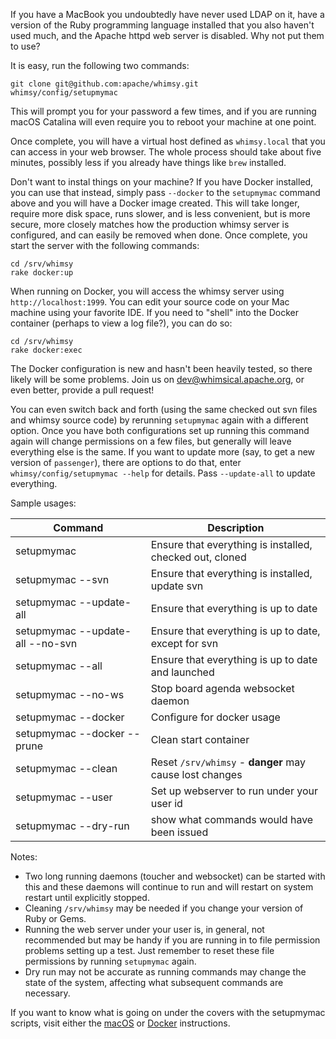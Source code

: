 If you have a MacBook you undoubtedly have never used LDAP on it, have a
version of the Ruby programming language installed that you also haven't used
much, and the Apache httpd web server is disabled.  Why not put them to use?

It is easy, run the following two commands:

    git clone git@github.com:apache/whimsy.git
    whimsy/config/setupmymac

This will prompt you for your password a few times, and if you are running
macOS Catalina will even require you to reboot your machine at one point.

Once complete, you will have a virtual host defined as `whimsy.local` that
you can access in your web browser.  The whole process should take about
five minutes, possibly less if you already have things like `brew` installed.

Don't want to instal things on your machine?  If you have Docker installed, you
can use that instead, simply pass `--docker` to the `setupmymac` command above
and you will have a Docker image created.  This will take longer, require more
disk space, runs slower, and is less convenient, but is more secure, more
closely matches how the production whimsy server is configured, and can easily
be removed when done.  Once complete, you start the server with the following
commands:

    cd /srv/whimsy
    rake docker:up

When running on Docker, you will access the whimsy server using
`http://localhost:1999`.  You can edit your source code on your Mac machine
using your favorite IDE.  If you need to "shell" into the Docker container
(perhaps to view a log file?), you can do so:

    cd /srv/whimsy
    rake docker:exec

The Docker configuration is new and hasn't been heavily tested, so there
likely will be some problems.  Join us on
[dev@whimsical.apache.org](https://lists.apache.org/list.html?dev@whimsical.apache.org), or even better, provide a pull request!

You can even switch back and forth (using the same checked out svn files and
whimsy source code) by rerunning `setupmymac` again with a different option.
Once you have both configurations set up running this command again will change
permissions on a few files, but generally will leave everything else is the
same.  If you want to update more (say, to get a new version of `passenger`),
there are options to do that, enter `whimsy/config/setupmymac --help` for
details.  Pass `--update-all` to update everything.

Sample usages:

| Command | Description |
| ------- | ----------- |
| setupmymac | Ensure that everything is installed, checked out, cloned |
| setupmymac --svn | Ensure that everything is installed, update svn |
| setupmymac --update-all | Ensure that everything is up to date |
| setupmymac --update-all --no-svn | Ensure that everything is up to date, except for svn |
| setupmymac --all | Ensure that everything is up to date and launched |
| setupmymac --no-ws | Stop board agenda websocket daemon |
| setupmymac --docker | Configure for docker usage |
| setupmymac --docker --prune | Clean start container |
| setupmymac --clean | Reset `/srv/whimsy` - **danger** may cause lost changes |
| setupmymac --user | Set up webserver to run under your user id |
| setupmymac --dry-run | show what commands would have been issued |

Notes:

* Two long running daemons (toucher and websocket) can be started with this and these daemons will continue to run and will restart on system restart until explicitly stopped.
* Cleaning `/srv/whimsy` may be needed if you change your version of Ruby or Gems.
* Running the web server under your user is, in general, not recommended but may be handy if you are running in to file permission problems setting up a test.  Just remember to reset these file permissions by running `setupmymac` again.
* Dry run may not be accurate as running commands may change the state of the system, affecting what subsequent commands are necessary.

If you want to know what is going on under the covers with the setupmymac
scripts, visit either the [macOS](./MACOSX.md) or [Docker](./DOCKER.md)
instructions.
